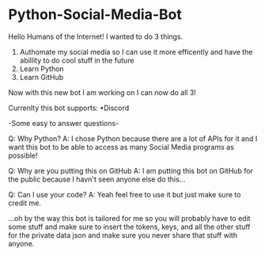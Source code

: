 # Python-Social-Media-Bot
Hello Humans of the Internet!
I wanted to do 3 things.
1. Authomate my social media so I can use it more efficently and have the abillity to do cool stuff in the future
2. Learn Python
3. Learn GitHub

Now with this new bot I am working on I can now do all 3!

Currenlty this bot supports: •Discord

-Some easy to answer questions-

Q: Why Python? 
A: I chose Python because there are a lot of APIs for it and I want this bot to be able to access as many Social Media programs as possible!

Q: Why are you putting this on GitHub
A: I am putting this bot on GitHub for the public because I havn't seen anyone else do this...

Q: Can I use your code?
A: Yeah feel free to use it but just make sure to credit me.

...oh by the way this bot is tailored for me so you will probably have to edit some stuff and make sure to insert the tokens, keys, and all the other stuff for the private data json and make sure you never share that stuff with anyone.
